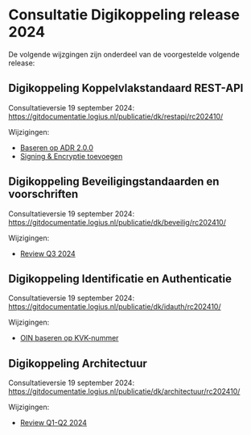 # Consultatie Digikoppeling release 2024

De volgende wijzgingen zijn onderdeel van de voorgestelde volgende release:

## Digikoppeling Koppelvlakstandaard REST-API
Consultatieversie 19 september 2024: https://gitdocumentatie.logius.nl/publicatie/dk/restapi/rc202410/

Wijzigingen:
* [Baseren op ADR 2.0.0](https://github.com/Logius-standaarden/Digikoppeling-Koppelvlakstandaard-REST-API/pull/28/files)
* [Signing & Encryptie toevoegen](https://github.com/Logius-standaarden/Digikoppeling-Koppelvlakstandaard-REST-API/pull/30/files)

## Digikoppeling Beveiligingstandaarden en voorschriften
Consultatieversie 19 september 2024: https://gitdocumentatie.logius.nl/publicatie/dk/beveilig/rc202410/

Wijzigingen:
* [Review Q3 2024](https://github.com/Logius-standaarden/Digikoppeling-Beveiligingsstandaarden-en-voorschriften/pull/7/files)

## Digikoppeling Identificatie en Authenticatie
Consultatieversie 19 september 2024: https://gitdocumentatie.logius.nl/publicatie/dk/idauth/rc202410/

Wijzigingen:
* [OIN baseren op KVK-nummer](https://github.com/Logius-standaarden/Digikoppeling-Identificatie-en-Authenticatie/pull/7/files)

## Digikoppeling Architectuur
Consultatieversie 19 september 2024: https://gitdocumentatie.logius.nl/publicatie/dk/architectuur/rc202410/

Wijzigingen:
* [Review Q1-Q2 2024](https://github.com/Logius-standaarden/Digikoppeling-Architectuur/pull/15/files)
